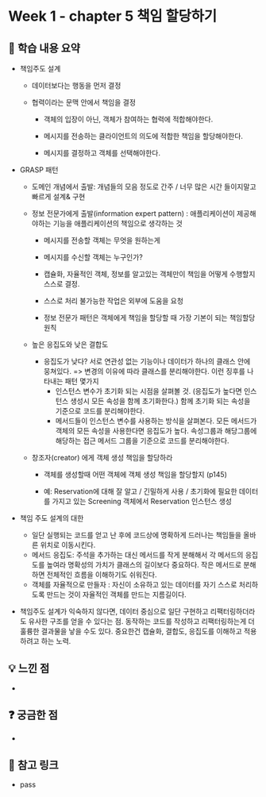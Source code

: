 # Week 1 - chapter 5 책임 할당하기

## 📌 학습 내용 요약

* 책임주도 설계

  * 데이터보다는 행동을 먼저 결정


  * 협력이라는 문맥 안에서 책임을 결정
    * 객체의 입장이 아닌, 객체가 참여하는 협력에 적합해야한다.

    * 메시지를 전송하는 클라이언트의 의도에 적합한 책임을 할당해야한다.

    * 메시지를 결정하고 객체를 선택해야한다.
      

* GRASP 패턴

  * 도메인 개념에서 출발: 개념들의 모음 정도로 간주 / 너무 많은 시간 들이지말고 빠르게 설계& 구현
  * 정보 전문가에게 출발(information expert pattern)
    : 애플리케이션이 제공해야하는 기능을 애플리케이션의 책임으로 생각하는 것
    * 메시지를 전송할 객체는 무엇을 원하는게

    * 메시지를 수신할 객체는 누구인가?

    * 캡슐화, 자율적인 객체, 정보를 알고있는 객체만이 책임을 어떻게 수행할지 스스로 결정.

    * 스스로 처리 불가능한 작업은 외부에 도움을 요청

    * 정보 전문가 패턴은 객체에게 책임을 할당할 때 가장 기본이 되는 책임할당 원칙

  * 높은 응집도와 낮은 결합도
    * 응집도가 낮다? 서로 연관성 없는 기능이나 데이터가 하나의 클래스 안에 뭉쳐있다.
      => 변경의 이유에 따라 클래스를 분리해야한다. 이런 징후를 나타내는 패턴 몇가지
      * 인스턴스 변수가 초기화 되는 시점을 살펴볼 것. 
        (응집도가 높다면 인스턴스 생성시 모든 속성을 함께 초기화한다.)
        함께 초기화 되는 속성을 기준으로 코드를 분리해야한다.
      * 메서드들이 인스턴스 변수를 사용하는 방식을 살펴본다.
        모든 메서드가 객체의 모든 속성을 사용한다면 응집도가 높다.
        속성그룹과 해당그룹에 해당하는 접근 메서드 그룹을 기준으로 코드를 분리해야한다.

  * 창조자(creator) 에게 객체 생성 책임을 할당하라
    * 객체를 생성할때 어떤 객체에 객체 생성 책임을 할당할지 (p145)

    * 예: Reservation에 대해 잘 알고 / 긴밀하게 사용 / 초기화에 필요한 데이터를 가지고 있는 Screening 객체에서 Reservation 인스턴스 생성


  

* 책임 주도 설계의 대한

  * 일단 실행되는 코드를 얻고 난 후에 코드상에 명확하게 드러나는 책임들을 올바른 위치로 이동시킨다.
  * 메서드 응집도: 주석을 추가하는 대신 메서드를 작게 분해해서 각 메서드의 응집도를 높여라
    명확성의 가치가 클래스의 길이보다 중요하다. 
    작은 메서드로 분해하면 전체적인 흐름을 이해하기도 쉬워진다.
  * 객체를 자율적으로 만들자
    : 자신이 소유하고 있는 데이터를 자기 스스로 처리하도록 만드는 것이 자율적인 객체를 만드는 지름길이다.

  

* 책임주도 설계가 익숙하지 않다면, 데이터 중심으로 일단 구현하고 리팩터링하더라도 유사한 구조를 얻을 수 있다는 점. 동작하는 코드를 작성하고 리팩터링하는게 더 훌륭한 결과물을 낳을 수도 있다.
  중요한건 캡슐화, 결합도, 응집도를 이해하고 적용하려고 하는 노력.




## 💡 느낀 점
 - 

## ❓ 궁금한 점

- 

## 🔗 참고 링크

- pass
